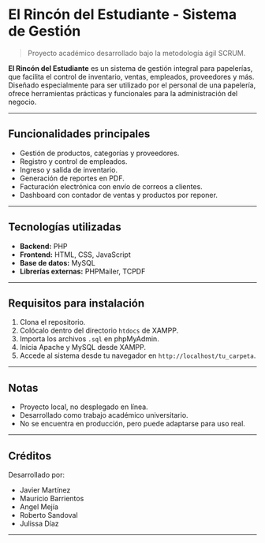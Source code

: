 # El Rincón del Estudiante - Sistema de Gestión

> Proyecto académico desarrollado bajo la metodología ágil SCRUM.

**El Rincón del Estudiante** es un sistema de gestión integral para papelerías, que facilita el control de inventario, ventas, empleados, proveedores y más. Diseñado especialmente para ser utilizado por el personal de una papelería, ofrece herramientas prácticas y funcionales para la administración del negocio.

---

## Funcionalidades principales

- Gestión de productos, categorías y proveedores.
- Registro y control de empleados.
- Ingreso y salida de inventario.
- Generación de reportes en PDF.
- Facturación electrónica con envío de correos a clientes.
- Dashboard con contador de ventas y productos por reponer.

---

## Tecnologías utilizadas

- **Backend:** PHP
- **Frontend:** HTML, CSS, JavaScript
- **Base de datos:** MySQL
- **Librerías externas:** PHPMailer, TCPDF

---

## Requisitos para instalación

1. Clona el repositorio.
2. Colócalo dentro del directorio `htdocs` de XAMPP.
3. Importa los archivos `.sql` en phpMyAdmin.
4. Inicia Apache y MySQL desde XAMPP.
5. Accede al sistema desde tu navegador en `http://localhost/tu_carpeta`.

---

## Notas

- Proyecto local, no desplegado en línea.
- Desarrollado como trabajo académico universitario.
- No se encuentra en producción, pero puede adaptarse para uso real.

---

## Créditos

Desarrollado por:

- Javier Martínez
- Mauricio Barrientos
- Angel Mejía
- Roberto Sandoval
- Julissa Díaz

---
